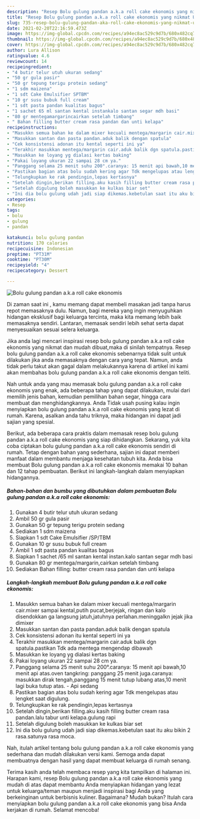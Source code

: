 ```yaml
---
description: "Resep Bolu gulung pandan a.k.a roll cake ekonomis yang nikmat Untuk Jualan"
title: "Resep Bolu gulung pandan a.k.a roll cake ekonomis yang nikmat Untuk Jualan"
slug: 735-resep-bolu-gulung-pandan-aka-roll-cake-ekonomis-yang-nikmat-untuk-jualan
date: 2021-02-20T22:16:59.473Z
image: https://img-global.cpcdn.com/recipes/a94ec8ac529c9d7b/680x482cq70/bolu-gulung-pandan-aka-roll-cake-ekonomis-foto-resep-utama.jpg
thumbnail: https://img-global.cpcdn.com/recipes/a94ec8ac529c9d7b/680x482cq70/bolu-gulung-pandan-aka-roll-cake-ekonomis-foto-resep-utama.jpg
cover: https://img-global.cpcdn.com/recipes/a94ec8ac529c9d7b/680x482cq70/bolu-gulung-pandan-aka-roll-cake-ekonomis-foto-resep-utama.jpg
author: Lura Allison
ratingvalue: 4.6
reviewcount: 14
recipeingredient:
- "4 butir telur utuh ukuran sedang"
- "50 gr gula pasir"
- "50 gr tepung terigu protein sedang"
- "1 sdm maizena"
- "1 sdt Cake Emulsifier SPTBM"
- "10 gr susu bubuk full cream"
- "1 sdt pasta pandan kualitas bagus"
- "1 sachet 65 ml santan kental instankalo santan segar mdh basi"
- "80 gr mentegamargarincairkan setelah timbang"
- " Bahan filling butter cream rasa pandan dan unti kelapa"
recipeinstructions:
- "Masukkn semua bahan ke dalam mixer kecuali mentega/margarin cair.mixer sampai kental,putih pucat,berjejak, ringan dan kalo disendokkan ga langsung jatuh,jatuhnya perlahan.meninggalkn jejak jika dimixer"
- "Masukkan santan dan pasta pandan.aduk balik dengan spatula"
- "Cek konsistensi adonan itu kental seperti ini ya"
- "Terakhir masukkan mentega/margarin cair.aduk balik dgn spatula.pastikan Tdk ada mentega mengendap dibawah"
- "Masukkan ke loyang yg dialasi kertas baking"
- "Pakai loyang ukuran 22 sampai 28 cm ya."
- "Panggang selama 25 menit suhu 200°.caranya: 15 menit api bawah,10 menit api atas.oven tangkring: panggang 25 menit juga.caranya: masukkan dirak tengah,panggang 15 menit tutup lubang atas,10 menit lagi buka tutup atas. Api sedang"
- "Pastikan bagian atas bolu sudah kering agar Tdk mengelupas atau lengket saat digulung."
- "Telungkupkan ke rak pendingin,lepas kertasnya"
- "Setelah dingin,berikan filling.aku kasih filling butter cream rasa pandan.lalu tabur unti kelapa.gulung rapi"
- "Setelah digulung boleh masukkan ke kulkas biar set"
- "Ini dia bolu gulung udah jadi siap dikemas.kebetulan saat itu aku bikin 2 rasa.satunya rasa moca."
categories:
- Resep
tags:
- bolu
- gulung
- pandan

katakunci: bolu gulung pandan 
nutrition: 170 calories
recipecuisine: Indonesian
preptime: "PT31M"
cooktime: "PT30M"
recipeyield: "4"
recipecategory: Dessert

---
```



![Bolu gulung pandan a.k.a roll cake ekonomis](https://img-global.cpcdn.com/recipes/a94ec8ac529c9d7b/680x482cq70/bolu-gulung-pandan-aka-roll-cake-ekonomis-foto-resep-utama.jpg)

Di zaman  saat ini , kamu memang dapat membeli masakan jadi tanpa harus repot memasaknya dulu. Namun, bagi mereka yang ingin menyuguhkan hidangan eksklusif bagi keluarga tercinta, maka kita memang lebih baik memasaknya sendiri. Lantaran, memasak sendiri lebih sehat serta dapat menyesuaikan sesuai selera keluarga.

Jika anda lagi mencari inspirasi resep bolu gulung pandan a.k.a roll cake ekonomis yang nikmat dan mudah dibuat,maka di sinilah tempatnya. Resep bolu gulung pandan a.k.a roll cake ekonomis  sebenarnya tidak sulit untuk dilakukan jika anda memasaknya dengan cara yang tepat. Namun, anda tidak perlu takut akan gagal dalam melakukannya 
karena di artikel ini kami akan membahas bolu gulung pandan a.k.a roll cake ekonomis dengan teliti.  



Nah untuk anda yang mau memasak bolu gulung pandan a.k.a roll cake ekonomis yang enak, ada beberapa tahap yang dapat dilakukan, mulai dari memilih jenis bahan, kemudian pemilihan bahan segar, hingga cara membuat dan menghidangkannya. Anda Tidak usah pusing kalau ingin menyiapkan bolu gulung pandan a.k.a roll cake ekonomis yang lezat di rumah. Karena, asalkan anda  tahu triknya, maka hidangan ini dapat jadi sajian yang spesial.

Berikut, ada beberapa cara praktis  dalam memasak resep bolu gulung pandan a.k.a roll cake ekonomis yang siap dihidangkan. Sekarang, yuk kita coba ciptakan bolu gulung pandan a.k.a roll cake ekonomis sendiri di rumah. Tetap dengan bahan yang sederhana, sajian ini dapat memberi manfaat dalam membantu menjaga kesehatan tubuh kita. Anda bisa membuat Bolu gulung pandan a.k.a roll cake ekonomis memakai 10 bahan dan 12 tahap pembuatan. Berikut ini langkah-langkah dalam menyiapkan hidangannya.

<!--inarticleads1-->

##### Bahan-bahan dan bumbu yang dibutuhkan dalam pembuatan Bolu gulung pandan a.k.a roll cake ekonomis:

1. Gunakan 4 butir telur utuh ukuran sedang
1. Ambil 50 gr gula pasir
1. Gunakan 50 gr tepung terigu protein sedang
1. Sediakan 1 sdm maizena
1. Siapkan 1 sdt Cake Emulsifier /SP/TBM
1. Gunakan 10 gr susu bubuk full cream
1. Ambil 1 sdt pasta pandan kualitas bagus
1. Siapkan 1 sachet /65 ml santan kental instan.kalo santan segar mdh basi
1. Gunakan 80 gr mentega/margarin,cairkan setelah timbang
1. Sediakan  Bahan filling: butter cream rasa pandan dan unti kelapa




<!--inarticleads2-->

##### Langkah-langkah membuat Bolu gulung pandan a.k.a roll cake ekonomis:

1. Masukkn semua bahan ke dalam mixer kecuali mentega/margarin cair.mixer sampai kental,putih pucat,berjejak, ringan dan kalo disendokkan ga langsung jatuh,jatuhnya perlahan.meninggalkn jejak jika dimixer
1. Masukkan santan dan pasta pandan.aduk balik dengan spatula
1. Cek konsistensi adonan itu kental seperti ini ya
1. Terakhir masukkan mentega/margarin cair.aduk balik dgn spatula.pastikan Tdk ada mentega mengendap dibawah
1. Masukkan ke loyang yg dialasi kertas baking
1. Pakai loyang ukuran 22 sampai 28 cm ya.
1. Panggang selama 25 menit suhu 200°.caranya: 15 menit api bawah,10 menit api atas.oven tangkring: panggang 25 menit juga.caranya: masukkan dirak tengah,panggang 15 menit tutup lubang atas,10 menit lagi buka tutup atas. - Api sedang
1. Pastikan bagian atas bolu sudah kering agar Tdk mengelupas atau lengket saat digulung.
1. Telungkupkan ke rak pendingin,lepas kertasnya
1. Setelah dingin,berikan filling.aku kasih filling butter cream rasa pandan.lalu tabur unti kelapa.gulung rapi
1. Setelah digulung boleh masukkan ke kulkas biar set
1. Ini dia bolu gulung udah jadi siap dikemas.kebetulan saat itu aku bikin 2 rasa.satunya rasa moca.




Nah, itulah artikel tentang  bolu gulung pandan a.k.a roll cake ekonomis  yang sederhana dan mudah dilakukan versi kami. Semoga anda dapat membuatnya dengan hasil yang dapat membuat keluarga di rumah senang. 

Terima kasih anda telah membaca resep yang kita tampilkan di halaman ini. Harapan kami, resep  Bolu gulung pandan a.k.a roll cake ekonomis yang mudah di atas dapat membantu Anda menyiapkan hidangan yang lezat untuk keluarga/teman maupun menjadi inspirasi bagi Anda yang berkeinginan untuk berbisnis kuliner. Bagaimana? Mudah bukan? Itulah cara menyiapkan bolu gulung pandan a.k.a roll cake ekonomis yang bisa Anda kerjakan di rumah. Selamat mencoba!

